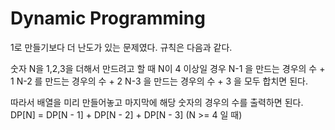# Dynamic Programming

1로 만들기보다 더 난도가 있는 문제였다.
규칙은 다음과 같다.

숫자 N을 1,2,3을 더해서 만드려고 할 때 N이 4 이상일 경우
N-1 을 만드는 경우의 수 + 1
N-2 를 만드는 경우의 수 + 2
N-3 을 만드는 경우의 수 + 3
을 모두 합치면 된다.

따라서 배열을 미리 만들어놓고 마지막에 해당 숫자의 경우의 수를 출력하면 된다.
DP[N] = DP[N - 1] + DP[N - 2] + DP[N - 3] (N >= 4 일 때)